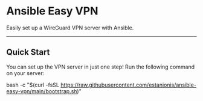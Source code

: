 # Ansible Easy VPN

Easily set up a WireGuard VPN server with Ansible.

---

## Quick Start

You can set up the VPN server in just one step! Run the following command on your server:

bash -c "$(curl -fsSL https://raw.githubusercontent.com/estanionis/ansible-easy-vpn/main/bootstrap.sh)"